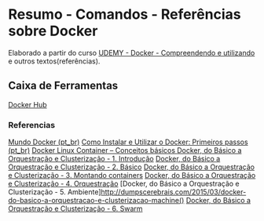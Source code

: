 # Resumo - Comandos - Referências sobre Docker

Elaborado a partir do curso [UDEMY - Docker - Compreendendo e utilizando](https://www.udemy.com/docker-compreendendo-e-utilizando/) e outros textos(referências).




## Caixa de Ferramentas
[Docker Hub](https://hub.docker.com/)

### Referencias

[Mundo Docker (pt_br)](http://www.mundodocker.com.br/)
[Como Instalar e Utilizar o Docker: Primeiros passos (pt_br)](https://www.digitalocean.com/community/tutorials/como-instalar-e-utilizar-o-docker-primeiros-passos-pt)
[Docker Linux Container – Conceitos básicos ](http://tutoriaisgnulinux.com/?p=13717)
[Docker, do Básico a Orquestração e Clusterização - 1. Introdução](http://dumpscerebrais.com/2015/03/docker-do-basico-a-orquestracao-e-clusterizacao-introducao)
[Docker, do Básico a Orquestração e Clusterização - 2. Básico](http://dumpscerebrais.com/2015/03/docker-do-basico-a-orquestracao-e-clusterizacao-basico)
[Docker, do Básico a Orquestração e Clusterização - 3. Montando containers](http://dumpscerebrais.com/2015/03/docker-do-basico-a-orquestracao-e-clusterizacao-montando-containers)
[Docker, do Básico a Orquestração e Clusterização - 4. Orquestração](http://dumpscerebrais.com/2015/03/docker-do-basico-a-orquestracao-e-clusterizacao-orquestracao)
[Docker, do Básico a Orquestração e Clusterização - 5. Ambiente]http://dumpscerebrais.com/2015/03/docker-do-basico-a-orquestracao-e-clusterizacao-machine()
[Docker, do Básico a Orquestração e Clusterização - 6. Swarm](http://dumpscerebrais.com/2015/06/docker-do-basico-a-orquestracao-e-clusterizacao-swarm)